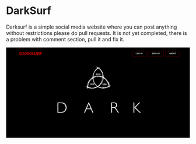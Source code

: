 # DarkSurf

Darksurf is a simple social media website where you can post anything without restrictions please do pull requests. It is not yet completed, there is a problem with comment section, pull it and fix it.

![screenshots](https://github.com/redspider001432/DarkSurf/blob/master/screenshots/Screenshot%20from%202023-03-16%2019-44-15.png?raw=true)
